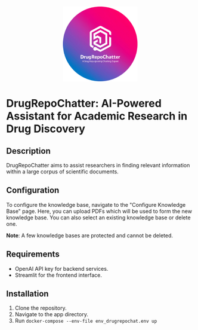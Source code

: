 
<p align="center">
  <img src="https://github.com/fmdelgado/drugrepochat/blob/fix-bugs-db-update/app/img/logo.png" width="200"/>
</p>

# DrugRepoChatter: AI-Powered Assistant for Academic Research in Drug Discovery

## Description

DrugRepoChatter aims to assist researchers in finding relevant information within a large corpus of scientific documents.

## Configuration

To configure the knowledge base, navigate to the "Configure Knowledge Base" page. Here, you can upload PDFs which will be used to form the new knowledge base. You can also select an existing knowledge base or delete one.

**Note**: A few knowledge bases are protected and cannot be deleted.

## Requirements

- OpenAI API key for backend services.
- Streamlit for the frontend interface.

## Installation

1. Clone the repository.
2. Navigate to the app directory.
3. Run ```docker-compose --env-file env_drugrepochat.env up```
